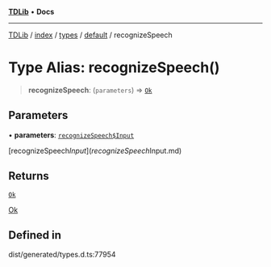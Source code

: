 [**TDLib**](../../../../../../README.md) • **Docs**

***

[TDLib](../../../../../../modules.md) / [index](../../../../../README.md) / [types](../../../README.md) / [default](../README.md) / recognizeSpeech

# Type Alias: recognizeSpeech()

> **recognizeSpeech**: (`parameters`) => [`Ok`](Ok.md)

## Parameters

• **parameters**: [`recognizeSpeech$Input`](recognizeSpeech$Input.md)

[recognizeSpeech$Input](recognizeSpeech$Input.md)

## Returns

[`Ok`](Ok.md)

[Ok](Ok.md)

## Defined in

dist/generated/types.d.ts:77954
